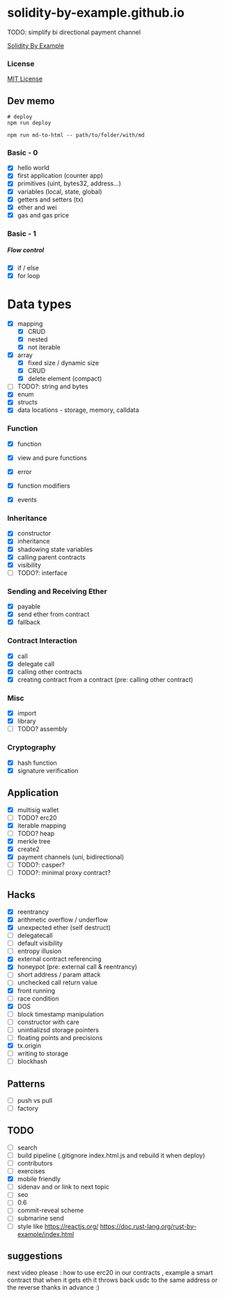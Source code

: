 # solidity-by-example.github.io

TODO: simplify bi directional payment channel

[Solidity By Example](https://solidity-by-example.org)

### License

[MIT License](LICENSE)

## Dev memo

```shell
# deploy
npm run deploy

npm run md-to-html -- path/to/folder/with/md
```

### Basic - 0

- [x] hello world
- [x] first application (counter app)
- [x] primitives (uint, bytes32, address...)
- [x] variables (local, state, global)
- [x] getters and setters (tx)
- [x] ether and wei
- [x] gas and gas price

### Basic - 1

##### Flow control

- [x] if / else
- [x] for loop

# Data types

- [x] mapping
  - [x] CRUD
  - [x] nested
  - [x] not iterable
- [x] array
  - [x] fixed size / dynamic size
  - [x] CRUD
  - [x] delete element (compact)
- [ ] TODO?: string and bytes
- [x] enum
- [x] structs
- [x] data locations - storage, memory, calldata

### Function

- [x] function
- [x] view and pure functions
- [x] error
- [x] function modifiers

- [x] events

### Inheritance

- [x] constructor
- [x] inheritance
- [x] shadowing state variables
- [x] calling parent contracts
- [x] visibility
- [ ] TODO?: interface

### Sending and Receiving Ether

- [x] payable
- [x] send ether from contract
- [x] fallback

### Contract Interaction

- [x] call
- [x] delegate call
- [x] calling other contracts
- [x] creating contract from a contract (pre: calling other contract)

### Misc

- [x] import
- [x] library
- [ ] TODO? assembly

### Cryptography

- [x] hash function
- [x] signature verification

## Application

- [x] multisig wallet
- [ ] TODO? erc20
- [x] iterable mapping
- [ ] TODO? heap
- [x] merkle tree
- [x] create2
- [x] payment channels (uni, bidirectional)
- [ ] TODO?: casper?
- [ ] TODO?: minimal proxy contract?

## Hacks

- [x] reentrancy
- [x] arithmetic overflow / underflow
- [x] unexpected ether (self destruct)
- [ ] delegatecall
- [ ] default visibility
- [ ] entropy illusion
- [x] external contract referencing
- [x] honeypot (pre: external call & reentrancy)
- [ ] short address / param attack
- [ ] unchecked call return value
- [x] front running
- [ ] race condition
- [x] DOS
- [ ] block timestamp manipulation
- [ ] constructor with care
- [ ] unintializsd storage pointers
- [ ] floating points and precisions
- [x] tx.origin
- [ ] writing to storage
- [ ] blockhash

## Patterns

- [ ] push vs pull
- [ ] factory

## TODO

- [ ] search
- [ ] build pipeline (.gitignore index.html.js and rebuild it when deploy)
- [ ] contributors
- [ ] exercises
- [x] mobile friendly
- [ ] sidenav and or link to next topic
- [ ] seo
- [ ] 0.6
- [ ] commit-reveal scheme
- [ ] submarine send
- [ ] style like
      https://reactjs.org/
      https://doc.rust-lang.org/rust-by-example/index.html

## suggestions

next video please : how to use erc20 in our contracts , example a smart contract that when it gets eth it throws back usdc to the same address or the reverse
thanks in advance :)

